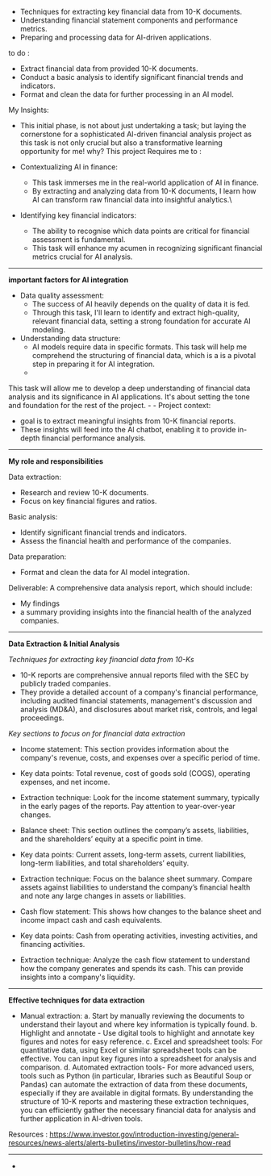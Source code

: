 
- Techniques for extracting key financial data from 10-K documents.
- Understanding financial statement components and performance metrics.
- Preparing and processing data for AI-driven applications.

to do :
- Extract financial data from provided 10-K documents.
- Conduct a basic analysis to identify significant financial trends and indicators.
- Format and clean the data for further processing in an AI model.

My Insights: 
 - This initial phase, is not about just undertaking a task; but laying the cornerstone for a sophisticated AI-driven financial analysis project as this task is not only crucial but also a transformative learning opportunity for me!
why?
This project Requires me to :
- Contextualizing AI in finance:
     - This task immerses me in the real-world application of AI in finance.
     - By extracting and analyzing data from 10-K documents, I learn how AI can transform raw financial data into insightful analytics.\
       
- Identifying key financial indicators:
     - The ability to recognise which data points are critical for financial assessment is fundamental.
     - This task will enhance my acumen in recognizing significant financial metrics crucial for AI analysis.

---------------------------------------------------------------------------------------------------------------------------------------
**important factors for AI integration**

- Data quality assessment:
     - The success of AI heavily depends on the quality of data it is fed.
     - Through this task, I'll learn to identify and extract high-quality, relevant financial data, setting a strong foundation for
       accurate AI modeling.
- Understanding data structure:
     - AI models require data in specific formats. This task will help me comprehend the structuring of financial data, which is a
     is a pivotal step in preparing it for AI integration.
     -

This task will allow me to develop a deep understanding of financial data analysis and its significance in AI applications. It's about setting the tone and foundation for the rest of the project.
     -
     -
 Project context:
 -  goal is to extract meaningful insights from 10-K financial reports.
 -  These insights will feed into the AI chatbot, enabling it to provide in-depth financial performance analysis.
---------------------------------------------------------------------------------------------------------------------------------------
**My role and responsibilities**

Data extraction:
- Research and review 10-K documents.
- Focus on key financial figures and ratios.

Basic analysis:
- Identify significant financial trends and indicators.
- Assess the financial health and performance of the companies.

Data preparation:
- Format and clean the data for AI model integration.

Deliverable:
A comprehensive data analysis report, which should include:
- My findings
- a summary providing insights into the financial health of the analyzed companies.
  
---------------------------------------------------------------------------------------------------------------------------------------
**Data Extraction & Initial Analysis**

*Techniques for extracting key financial data from 10-Ks*
- 10-K reports are comprehensive annual reports filed with the SEC by publicly traded companies.
- They provide a detailed account of a company's financial performance, including audited financial statements, management's discussion and analysis (MD&A), and disclosures about market risk, controls, and legal proceedings.


*Key sections to focus on for financial data extraction*
- Income statement: This section provides information about the company's revenue, costs, and expenses over a specific period of time.

- Key data points: Total revenue, cost of goods sold (COGS), operating expenses, and net income.

- Extraction technique: Look for the income statement summary, typically in the early pages of the reports. Pay attention to year-over-year changes.
  
- Balance sheet: This section outlines the company’s assets, liabilities, and the shareholders’ equity at a specific point in time.

- Key data points: Current assets, long-term assets, current liabilities, long-term liabilities, and total shareholders’ equity.

- Extraction technique: Focus on the balance sheet summary. Compare assets against liabilities to understand the company’s financial health and note any large changes in assets or liabilities.

- Cash flow statement: This shows how changes to the balance sheet and income impact cash and cash equivalents.

- Key data points: Cash from operating activities, investing activities, and financing activities.

- Extraction technique: Analyze the cash flow statement to understand how the company generates and spends its cash. This can provide insights into a company's liquidity.
 
---------------------------------------------------------------------------------------------------------------------------------------
**Effective techniques for data extraction**
- Manual extraction:
   a. Start by manually reviewing the documents to understand their layout and where key information is typically found.
   b. Highlight and annotate - Use digital tools to highlight and annotate key figures and notes for easy reference.
   c. Excel and spreadsheet tools: For quantitative data, using Excel or similar spreadsheet tools can be effective. You can input key        figures into a spreadsheet for analysis and comparison.
   d. Automated extraction tools- For more advanced users, tools such as Python (in particular, libraries such as Beautiful Soup or
      Pandas) can automate the extraction of data from these documents, especially if they are available in digital formats.
By understanding the structure of 10-K reports and mastering these extraction techniques, you can efficiently gather the necessary financial data for analysis and further application in AI-driven tools.

Resources : https://www.investor.gov/introduction-investing/general-resources/news-alerts/alerts-bulletins/investor-bulletins/how-read

---------------------------------------------------------------------------------------------------------------------------------------















-
